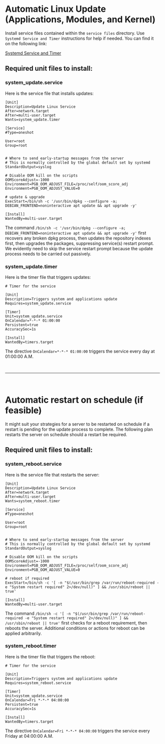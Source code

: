 # Automatic Linux Update (Applications, Modules, and Kernel)

Install service files contained within the `service files` directory. Use `Systemd Service and Timer` instructions for help if needed.
 You can find it on the following link:
 
[Systemd Service and Timer](../../Systemd%20Service%20and%20Timer/README.md)

## Required unit files to install:

### system_update.service

Here is the service file that installs updates:

```shell
[Unit]
Description=Update Linux Service
After=network.target
After=multi-user.target
Wants=system_update.timer

[Service]
#Type=oneshot

User=root
Group=root


# Where to send early-startup messages from the server
# This is normally controlled by the global default set by systemd
StandardOutput=syslog

# Disable OOM kill on the scripts
OOMScoreAdjust=-1000
Environment=PGB_OOM_ADJUST_FILE=/proc/self/oom_score_adj
Environment=PGB_OOM_ADJUST_VALUE=0

# update & upgrade
ExecStart=/bin/sh -c '/usr/bin/dpkg --configure -a; DEBIAN_FRONTEND=noninteractive apt update && apt upgrade -y'

[Install]
WantedBy=multi-user.target

```

The command `/bin/sh -c '/usr/bin/dpkg --configure -a; DEBIAN_FRONTEND=noninteractive apt update && apt upgrade -y'` first recovers
 any broken dpkg process, then updates the repository indexes first, then upgrades the packages, suppressing service(s) restart
 prompt. We evidently need to skip the service restart prompt because the update process needs to be carried out passively.


### system_update.timer

Here is the timer file that triggers updates:

```shell
# Timer for the service

[Unit]
Description=Triggers system and applications update
Requires=system_update.service

[Timer]
Unit=system_update.service
OnCalendar=*-*-* 01:00:00
Persistent=true
AccuracySec=1s

[Install]
WantedBy=timers.target

```

The directive `OnCalendar=*-*-* 01:00:00` triggers the service every day at 01:00:00 A.M.


<br/>

---

<br/>

# Automatic restart on schedule (if feasible)

It might suit your strategies for a server to be restarted on schedule if a restart is pending for the update
 process to complete. The following plan restarts the server on schedule should a restart be required.

## Required unit files to install:

### system_reboot.service

Here is the service file that restarts the server:

```shell
[Unit]
Description=Update Linux Service
After=network.target
After=multi-user.target
Wants=system_reboot.timer

[Service]
#Type=oneshot

User=root
Group=root


# Where to send early-startup messages from the server
# This is normally controlled by the global default set by systemd
StandardOutput=syslog

# Disable OOM kill on the scripts
OOMScoreAdjust=-1000
Environment=PGB_OOM_ADJUST_FILE=/proc/self/oom_score_adj
Environment=PGB_OOM_ADJUST_VALUE=0

# reboot if required
ExecStart=/bin/sh -c '[ -n "$(/usr/bin/grep /var/run/reboot-required -e "System restart required" 2>/dev/null)" ] && /usr/sbin/reboot || true'

[Install]
WantedBy=multi-user.target

```

The command `/bin/sh -c '[ -n "$(/usr/bin/grep /var/run/reboot-required -e "System restart required" 2>/dev/null)" ] && /usr/sbin/reboot || true'` first 
 checks for a reboot requirement, then reboots the server. Additional conditions or actions for reboot can be applied arbitrarily.


### system_reboot.timer

Here is the timer file that triggers the reboot:

```shell
# Timer for the service

[Unit]
Description=Triggers system and applications update
Requires=system_reboot.service

[Timer]
Unit=system_update.service
OnCalendar=Fri *-*-* 04:00:00
Persistent=true
AccuracySec=1s

[Install]
WantedBy=timers.target

```

The directive `OnCalendar=Fri *-*-* 04:00:00` triggers the service every Friday at 04:00:00 A.M.


<!--

## restart the system on schedule

### system_restart.service

-->

